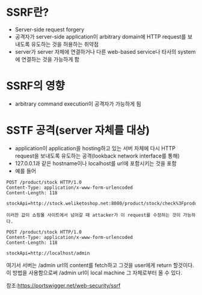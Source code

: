 # SSRF란?
* Server-side request forgery
* 공격자가 server-side application이 arbitrary domain에 HTTP request를 보내도록 유도하는 것을 허용하는 취약점
* server가 server 자체에 연결하거나 다른 web-based service나 타사의 system에 연결하는 것을 가능하게 함
# SSRF의 영향
* arbitrary command execution이 공격자가 가능하게 됨
# SSTF 공격(server 자체를 대상)
* application이 application을 hosting하고 있는 서버 자체에 다시 HTTP request을 보내도록 유도하는 공격(lookback network interface를 통해)
* 127.0.0.1과 같은 hostname이나 localhost를 url에 포함시키는 것을 포함
* 예를 들어 
~~~
POST /product/stock HTTP/1.0
Content-Type: application/x-www-form-urlencoded
Content-Length: 118

stockApi=http://stock.weliketoshop.net:8080/product/stock/check%3FproductId%3D6%26storeId%3D1
~~~
    이러한 값이 쇼핑몰 사이트에서 넘어갈 때 attacker가 이 request를 수정하는 것이 가능하다.
~~~
POST /product/stock HTTP/1.0
Content-Type: application/x-www-form-urlencoded
Content-Length: 118

stockApi=http://localhost/admin
~~~
여기서 서버는 /admin url의 content를 fetch하고 그것을 user에게 return 할것이다.
이 방법을 사용함으로써 /admin url이 local machine 그 자체로부터 올 수 있다.

참조:https://portswigger.net/web-security/ssrf
